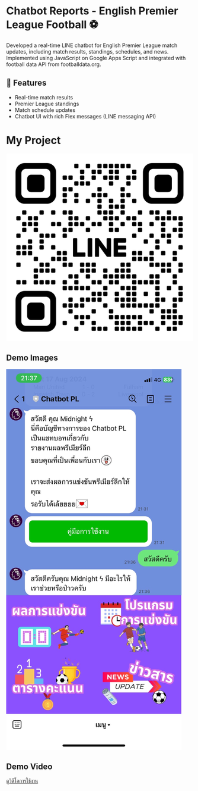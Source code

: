 # Chatbot Reports - English Premier League Football ⚽️

Developed a real-time LINE chatbot for English Premier League match updates, 
including match results, standings, schedules, and news. 
Implemented using JavaScript on Google Apps Script and integrated with football data API from footballdata.org.

## 🚀 Features
- Real-time match results
- Premier League standings
- Match schedule updates
- Chatbot UI with rich Flex messages (LINE messaging API)

# My Project

![Alt text](assets/images/qrcode-linechatbot.png)

## Demo Images
![Chatbot Screenshot](./assets/images/S__19390485_0.jpg)

## Demo Video
[ดูวิดีโอการใช้งาน](./assets/videos/chatbot-demo-video.mp4)

